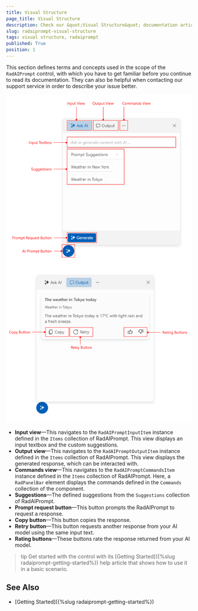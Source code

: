 ```yaml
---
title: Visual Structure
page_title: Visual Structure
description: Check our &quot;Visual Structure&quot; documentation article for the RadAIPrompt control.
slug: radaiprompt-visual-structure
tags: visual structure, radaiprompt
published: True
position: 1
---
```


This section defines terms and concepts used in the scope of the `RadAIPrompt` control, with which you have to get familiar before you continue to read its documentation. They can also be helpful when contacting our support service in order to describe your issue better.

![WPF RadAIPrompt Visual Structure](images/radaiprompt-visual-structure-0.png)
![WPF RadAIPrompt Visual Structure](images/radaiprompt-visual-structure-1.png)

* __Input view__&mdash;This navigates to the `RadAIPromptInputItem` instance defined in the `Items` collection of RadAIPrompt. This view displays an input textbox and the custom suggestions.
* __Output view__&mdash;This navigates to the `RadAIPromptOutputItem` instance defined in the `Items` collection of RadAIPrompt. This view displays the generated response, which can be interacted with.
* __Commands view__&mdash;This navigates to the `RadAIPromptCommandsItem` instance defined in the `Items` collection of RadAIPrompt. Here, a `RadPanelBar` element displays the commands defined in the `Commands` collection of the component.
* __Suggestions__&mdash;The defined suggestions from the `Suggestions` collection of RadAIPrompt.
* __Prompt request button__&mdash;This button prompts the RadAIPrompt to request a response.
* __Copy button__&mdash;This button copies the response.
* __Retry button__&mdash;This button requests another response from your AI model using the same input text.
* __Rating buttons__&mdash;These buttons rate the response returned from your AI model.

>tip Get started with the control with its [Getting Started]({%slug radaiprompt-getting-started%}) help article that shows how to use it in a basic scenario.

## See Also
* [Getting Started]({%slug radaiprompt-getting-started%})